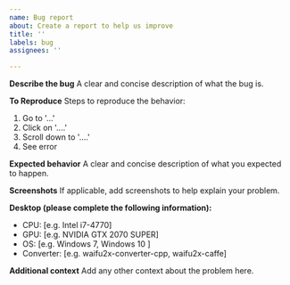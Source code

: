 ```yaml
---
name: Bug report
about: Create a report to help us improve
title: ''
labels: bug
assignees: ''

---
```


**Describe the bug**
A clear and concise description of what the bug is.

**To Reproduce**
Steps to reproduce the behavior:
1. Go to '...'
2. Click on '....'
3. Scroll down to '....'
4. See error

**Expected behavior**
A clear and concise description of what you expected to happen.

**Screenshots**
If applicable, add screenshots to help explain your problem.

**Desktop (please complete the following information):**
 - CPU: [e.g. Intel i7-4770]
 - GPU: [e.g. NVIDIA GTX 2070 SUPER]
 - OS: [e.g. Windows 7,  Windows 10 ]
 - Converter: [e.g. waifu2x-converter-cpp, waifu2x-caffe]

**Additional context**
Add any other context about the problem here.
